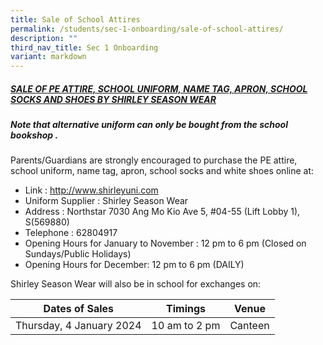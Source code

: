 ```yaml
---
title: Sale of School Attires
permalink: /students/sec-1-onboarding/sale-of-school-attires/
description: ""
third_nav_title: Sec 1 Onboarding
variant: markdown
---
```

##### <u>SALE OF PE ATTIRE, SCHOOL UNIFORM, NAME TAG, APRON, SCHOOL SOCKS AND SHOES BY SHIRLEY SEASON WEAR</u>

##### ***Note that alternative uniform can only be bought from the school bookshop .***

Parents/Guardians are strongly encouraged to purchase the PE attire, school uniform, name tag, apron, school socks and white shoes online at:
* Link			: http://www.shirleyuni.com 
* Uniform Supplier	: Shirley Season Wear
* Address		: Northstar 7030 Ang Mo Kio Ave 5, #04-55 (Lift Lobby 1), S(569880)
* Telephone		: 62804917
* Opening Hours	for January to November : 12 pm to 6 pm
   (Closed on Sundays/Public Holidays)
* Opening Hours for December: 12 pm to 6 pm (DAILY)


Shirley Season Wear will also be in school for exchanges  on:

| Dates of Sales| Timings| Venue |
| -------- | -------- | -------- |
| Thursday, 4 January 2024    | 10 am to 2 pm  | Canteen   | 10 am to 1 pm   | Canteen |